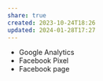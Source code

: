 ```yaml
---
share: true
created: 2023-10-24T18:26
updated: 2024-01-28T17:27
---
```

- Google Analytics
- Facebook Pixel
- Facebook page